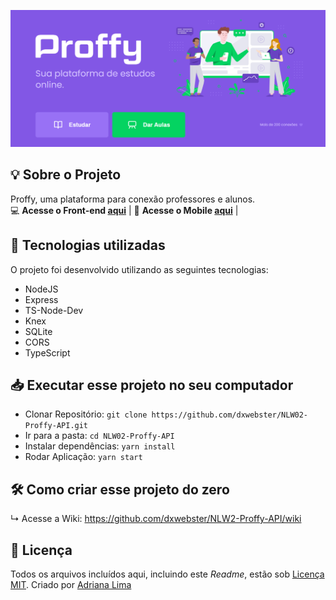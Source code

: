 <p align="center">
  <img src="readme/Home.png"/>
</p>


## 💡 Sobre o Projeto

Proffy, uma plataforma para conexão professores e alunos.<br>
💻 **Acesse o Front-end [aqui](https://github.com/dxwebster/NLW2-Proffy/tree/master/web)** | 
📱 **Acesse o Mobile [aqui](https://github.com/dxwebster/NLW2-Proffy/tree/master/mobile)** |


## 🚀 Tecnologias utilizadas

O projeto foi desenvolvido utilizando as seguintes tecnologias:

- NodeJS
- Express
- TS-Node-Dev
- Knex
- SQLite
- CORS
- TypeScript

## 📥 Executar esse projeto no seu computador

- Clonar Repositório: `git clone https://github.com/dxwebster/NLW02-Proffy-API.git`
- Ir para a pasta: `cd NLW02-Proffy-API`
- Instalar dependências: `yarn install`
- Rodar Aplicação: `yarn start`

## 🛠 Como criar esse projeto do zero
↳ Acesse a Wiki: https://github.com/dxwebster/NLW2-Proffy-API/wiki


## 📕 Licença

Todos os arquivos incluídos aqui, incluindo este _Readme_, estão sob [Licença MIT](./LICENSE).
Criado por [Adriana Lima](https://github.com/dxwebster)
